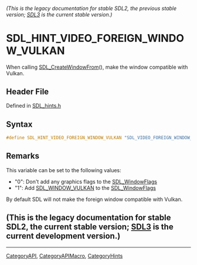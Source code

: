 ###### (This is the legacy documentation for stable SDL2, the previous stable version; [SDL3](https://wiki.libsdl.org/SDL3/) is the current stable version.)
# SDL_HINT_VIDEO_FOREIGN_WINDOW_VULKAN

When calling [SDL_CreateWindowFrom](SDL_CreateWindowFrom)(), make the window compatible with Vulkan.

## Header File

Defined in [SDL_hints.h](https://github.com/libsdl-org/SDL/blob/SDL2/include/SDL_hints.h)

## Syntax

```c
#define SDL_HINT_VIDEO_FOREIGN_WINDOW_VULKAN "SDL_VIDEO_FOREIGN_WINDOW_VULKAN"
```

## Remarks

This variable can be set to the following values:

- "0": Don't add any graphics flags to the
  [SDL_WindowFlags](SDL_WindowFlags)
- "1": Add [SDL_WINDOW_VULKAN](SDL_WINDOW_VULKAN) to the
  [SDL_WindowFlags](SDL_WindowFlags)

By default SDL will not make the foreign window compatible with Vulkan.

## (This is the legacy documentation for stable SDL2, the current stable version; [SDL3](https://wiki.libsdl.org/SDL3/) is the current development version.)



----
[CategoryAPI](CategoryAPI), [CategoryAPIMacro](CategoryAPIMacro), [CategoryHints](CategoryHints)

